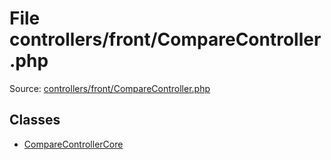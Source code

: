 File controllers/front/CompareController.php
=========

Source: [controllers/front/CompareController.php](https://github.com/PrestaShop/PrestaShop/blob/1.6.1.2/controllers/front/CompareController.php)


Classes
-------

* [CompareControllerCore](class.CompareControllerCore.md)

